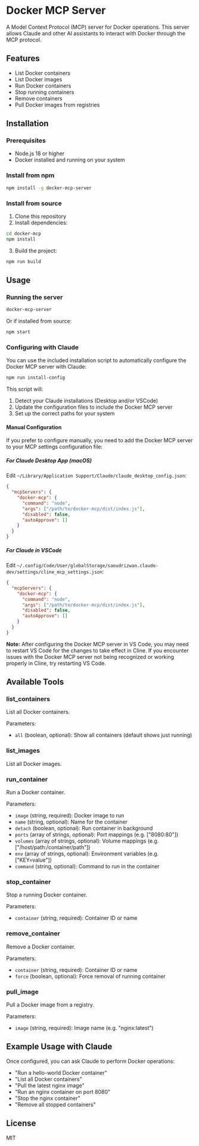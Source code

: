 # Docker MCP Server

A Model Context Protocol (MCP) server for Docker operations. This server allows Claude and other AI assistants to interact with Docker through the MCP protocol.

## Features

- List Docker containers
- List Docker images
- Run Docker containers
- Stop running containers
- Remove containers
- Pull Docker images from registries

## Installation

### Prerequisites

- Node.js 18 or higher
- Docker installed and running on your system

### Install from npm

```bash
npm install -g docker-mcp-server
```

### Install from source

1. Clone this repository
2. Install dependencies:

```bash
cd docker-mcp
npm install
```

3. Build the project:

```bash
npm run build
```

## Usage

### Running the server

```bash
docker-mcp-server
```

Or if installed from source:

```bash
npm start
```

### Configuring with Claude

You can use the included installation script to automatically configure the Docker MCP server with Claude:

```bash
npm run install-config
```

This script will:
1. Detect your Claude installations (Desktop and/or VSCode)
2. Update the configuration files to include the Docker MCP server
3. Set up the correct paths for your system

#### Manual Configuration

If you prefer to configure manually, you need to add the Docker MCP server to your MCP settings configuration file:

##### For Claude Desktop App (macOS)

Edit `~/Library/Application Support/Claude/claude_desktop_config.json`:

```json
{
  "mcpServers": {
    "docker-mcp": {
      "command": "node",
      "args": ["/path/to/docker-mcp/dist/index.js"],
      "disabled": false,
      "autoApprove": []
    }
  }
}
```

##### For Claude in VSCode

Edit `~/.config/Code/User/globalStorage/saoudrizwan.claude-dev/settings/cline_mcp_settings.json`:

```json
{
  "mcpServers": {
    "docker-mcp": {
      "command": "node",
      "args": ["/path/to/docker-mcp/dist/index.js"],
      "disabled": false,
      "autoApprove": []
    }
  }
}
```

**Note:** After configuring the Docker MCP server in VS Code, you may need to restart VS Code for the changes to take effect in Cline. If you encounter issues with the Docker MCP server not being recognized or working properly in Cline, try restarting VS Code.

## Available Tools

### list_containers

List all Docker containers.

Parameters:
- `all` (boolean, optional): Show all containers (default shows just running)

### list_images

List all Docker images.

### run_container

Run a Docker container.

Parameters:
- `image` (string, required): Docker image to run
- `name` (string, optional): Name for the container
- `detach` (boolean, optional): Run container in background
- `ports` (array of strings, optional): Port mappings (e.g. ["8080:80"])
- `volumes` (array of strings, optional): Volume mappings (e.g. ["/host/path:/container/path"])
- `env` (array of strings, optional): Environment variables (e.g. ["KEY=value"])
- `command` (string, optional): Command to run in the container

### stop_container

Stop a running Docker container.

Parameters:
- `container` (string, required): Container ID or name

### remove_container

Remove a Docker container.

Parameters:
- `container` (string, required): Container ID or name
- `force` (boolean, optional): Force removal of running container

### pull_image

Pull a Docker image from a registry.

Parameters:
- `image` (string, required): Image name (e.g. "nginx:latest")

## Example Usage with Claude

Once configured, you can ask Claude to perform Docker operations:

- "Run a hello-world Docker container"
- "List all Docker containers"
- "Pull the latest nginx image"
- "Run an nginx container on port 8080"
- "Stop the nginx container"
- "Remove all stopped containers"

## License

MIT

